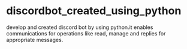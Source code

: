 # discordbot_created_using_python
develop and created discord bot by using python.it enables communications for operations like read, manage and  replies for appropriate messages.
